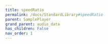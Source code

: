 ```yaml
---
title: speedRatio
permalink: /docs/StandardLibrary#speedRatio
parent: SamplePlayer
grand_parent: audio_data
has_children: False
nav_order: 1
---
```

